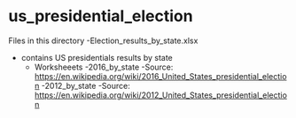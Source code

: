 # us_presidential_election

Files in this directory
-Election_results_by_state.xlsx 
  - contains US presidentials results by state
    - Worksheeets
      -2016_by_state
        -Source: https://en.wikipedia.org/wiki/2016_United_States_presidential_election
      -2012_by_state
        -Source: https://en.wikipedia.org/wiki/2012_United_States_presidential_election
    
